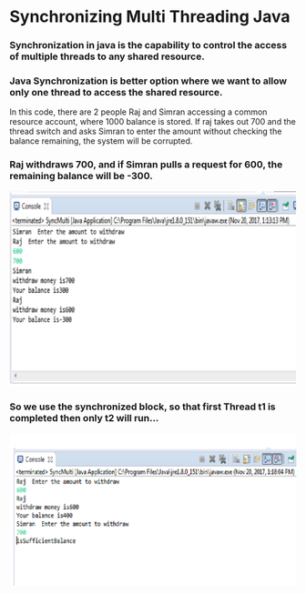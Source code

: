 # Synchronizing Multi Threading Java

### Synchronization in java is the capability to control the access of multiple threads to any shared resource.
### Java Synchronization is better option where we want to allow only one thread to access the shared resource.

In this code, there are 2 people Raj and Simran accessing a common resource account, where 1000 balance is stored.
If raj takes out 700 and the thread switch and asks Simran to enter the amount without checking the balance remaining, the system will be corrupted.
### Raj withdraws 700, and if Simran pulls a request for 600, the remaining balance will be -300.
         
![Alt text](https://github.com/peropranav/Synchronizing-Multi-Threading-java/blob/master/beforeSync.png)


### So we use the synchronized block, so that first Thread t1 is completed then only t2 will run...
         
     
![Alt text](https://github.com/peropranav/Synchronizing-Multi-Threading-java/blob/master/afterSync.png)
